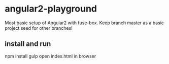 # angular2-playground
Most basic setup of Angular2 with fuse-box.
Keep branch master as a basic project seed for other branches!

## install and run
npm install
gulp
open index.html in browser